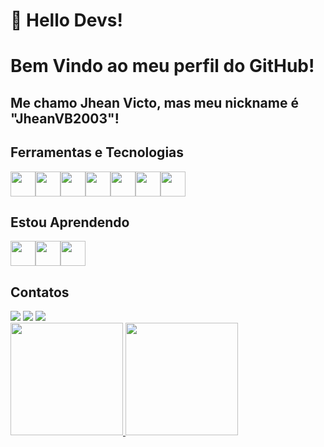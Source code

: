 # 👋 Hello Devs! 
# Bem Vindo ao meu perfil do GitHub!
## Me chamo Jhean Victo, mas meu nickname é "JheanVB2003"!
  ## Ferramentas e Tecnologias


<img src="https://devicon-website.vercel.app/api/git/original.svg" width="40" height="40"></img><img loading="lazy" src="https://devicon-website.vercel.app/api/github/original.svg" width="40" height="40"></img><img src="https://devicon-website.vercel.app/api/html5/original.svg" width="40" height="40"></img><img src="https://devicon-website.vercel.app/api/css3/original.svg" width="40" height="40"></img><img src="https://devicon-website.vercel.app/api/java/original-wordmark.svg" width="40" height="40"></img><img src="https://devicon-website.vercel.app/api/spring/original.svg" width="40" height="40"></img><img src="https://devicon-website.vercel.app/api/mysql/original-wordmark.svg"  width="40" height="40"></img>

<h2>Estou Aprendendo</h2>

<img src="https://devicon-website.vercel.app/api/php/original.svg" width="40" height="40"></img><img src="https://devicon-website.vercel.app/api/python/original.svg" width="40" height="40"></img><img src="https://devicon-website.vercel.app/api/javascript/original.svg" width="40" height="40"></img>

<h2>Contatos</h2>

<div>
<a href="https://instagram.com/jhean_victo" target="_blank"><img loading="lazy" src="https://img.shields.io/badge/-Instagram-%23E4405F?style=for-the-badge&logo=instagram&logoColor=white" target="_blank"></a>
<a href = "mailto: jheanbarbosa1233@gmail.com"><img loading="lazy" src="https://img.shields.io/badge/Gmail-D14836?style=for-the-badge&logo=gmail&logoColor=white" target="_blank"></a>
<a href="https://www.linkedin.com/in/jhean-barbosa" target="_blank"><img loading="lazy" src="https://img.shields.io/badge/-LinkedIn-%230077B5?style=for-the-badge&logo=linkedin&logoColor=white" target="_blank"></a>   
</div>

<div>
<a href="https://github.com/JheanVB2003">
<img loading="lazy" height="180em" src="https://github-readme-stats.vercel.app/api/top-langs/?username=JheanVB2003&layout=compact&langs_count=7&theme=dracula"/>
<img loading="lazy" height="180em" src="https://github-readme-stats.vercel.app/api?username=JheanVB2003&show_icons=true&theme=dracula&include_all_commits=true&count_private=true"/>
</div>















